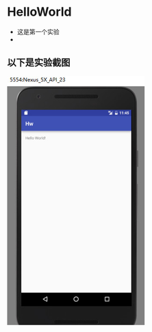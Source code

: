 # HelloWorld
* 这是第一个实验
* 

## 以下是实验截图
![Image text](https://github.com/xiaoaini12138/Android/blob/master/hello%20world/HelloWorld.jpg)



